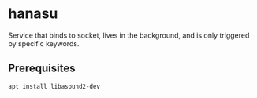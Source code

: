 # hanasu

Service that binds to socket, lives in the background, and is only triggered by specific keywords.

## Prerequisites

```bash
apt install libasound2-dev
```
